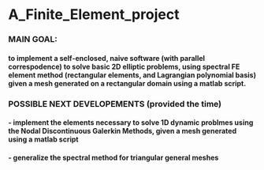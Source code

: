 # A_Finite_Element_project
### MAIN GOAL:
#### to implement a self-enclosed, naive software (with parallel correspodence) to solve basic 2D elliptic problems, using spectral FE element method (rectangular elements, and Lagrangian polynomial basis) given a mesh generated on a rectangular domain using a matlab script.

### POSSIBLE NEXT DEVELOPEMENTS (provided the time)
#### - implement the elements necessary to solve 1D dynamic problmes using the Nodal Discontinuous Galerkin Methods, given a mesh generated using a matlab script
#### - generalize the spectral method for triangular general meshes